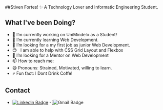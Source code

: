 
##Stiven Fortes! ✨ A Technology Lover and Informatic Engineering Student.


## What I've been Doing?
- 🔭 I’m currently working on UniMindelo as a Student!
- 🌱 I’m currently learning Web Development.
- 👯 I’m looking for a my first job as junior Web Development.
- :blush: &nbsp; I am able to help with CSS Grid Layout and Flexbox
- 🤔 I’m looking for a Mentor on Web Development
- 📫 How to reach me: 
- 😄 Pronouns: Strained, Motivated, willing to learn.
- ⚡ Fun fact: I Dont Drink Coffe!

## Contact
- [![Linkedin Badge](https://img.shields.io/badge/-StivenFortes-blue?style=flat-square&logo=Linkedin&logoColor=white&link=https://www.linkedin.com/in/stivenfortes96/)](https://www.linkedin.com/in/stivenfortes96/)
-[![Gmail Badge](https://img.shields.io/badge/-stivenfortes96@gmail.com-c14438?style=flat-square&logo=Gmail&logoColor=white&link=mailto:stivenfortes96@gmail.com)

